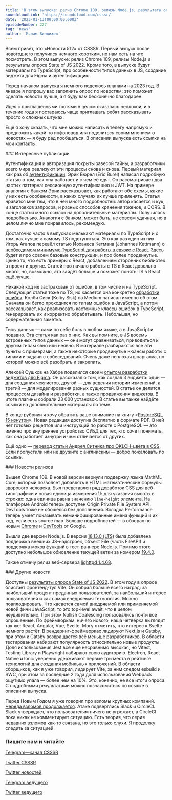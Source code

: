 ```yaml
---
title: 'В этом выпуске: релиз Chrome 109, релизы Node.js, результаты опроса State of JS 2022, материалы по TypeScript, особенности типов данных в JS, создание виджетов для Figma и аутентификация.'
soundcloudLink: 'https://soundcloud.com/csssr/'
date: '2023-01-13T00:00:00.000Z'
episodeNumber: 227
tag: 'news'
author: 'Ислам Виндижев'
---
```


Всем привет, это «Новости 512» от CSSSR. Первый выпуск после новогоднего получился немного коротким, но нам есть на что посмотреть. В этом выпуске: релиз Chrome 109, релизы Node.js и результаты опроса State of JS 2022. Кроме того, в выпуске будут материалы по TypeScript, про особенности типов данных в JS, создание виджета для Figma и аутентификацию.

Перед началом выпуска я немного поделюсь планами на 2023 год. В январе я попрошу вас заполнить опрос по новостям: это поможет сделать новости лучше, а я буду вам бесконечно благодарен.

Идея с приглашёнными гостями в целом оказалась неплохой, и в течение года я постараюсь чаще приглашать ребят рассказывать просто о сложных штуках.

Ещё я хочу сказать, что мне можно написать в телегу напрямую и предложить какой-то инфоповод или поделиться своим мнением о новостях — я буду рад пообщаться. В описании выпуска есть ссылки на мои контакты.

<ParagraphWithImage imageName="laptopNews" >
  ### Интересные публикации

Аутентификация и авторизация покрыты завесой тайны, а разработчики всего мира реализуют эти процессы снова и снова. Первый материал как раз об [аутентификации](https://www.smashingmagazine.com/2023/01/authentication-websites-banking-analogy/). Эрик Бюрел (Eric Burel) написал подробную статью о том, как она работает и с чем её едят. Он рассматривает два частых паттерна: сессионную аутентификацию и JWT. На примере аналогии с банком Эрик рассказывает, как работают обе схемы, какие у них есть особенности, в каких случаях их лучше применять. Статья нравится мне тем, что в ней много подробностей: автор касается и кук, и заголовков запросов, и разных способов хранения токенов, и CORS. В конце статьи много ссылок на дополнительные материалы. Получилось подробненько. Аналогия с банком, может быть, не совсем удачная, но в целом лично мне понравилось, рекомендую.
</ParagraphWithImage>

Достаточно часто в выпусках мелькают материалы по TypeScript и о том, как лучше к самому TS подступиться. Это как раз один из них. Игорь Агапов перевёл статью Йоханеса Кетмана (Johannes Kettmann) о [необходимом минимуме TypeScript для работы в связке с React](https://habr.com/ru/company/timeweb/blog/707744/). Здесь будет и про совсем базовые конструкции, и про более продвинутые. Ценно то, что есть примеры с React, добавлением сторонних библиотек в проект и другие. Статей про начало работы с TS в React довольно много, но, возможно, эта зайдёт больше и поможет понять TS в React ещё лучше.

Никакой код не застрахован от ошибок, в том числе и на TypeScript. Следующая статья тоже по TS, но касается она конкретно [обработки ошибок](https://engineering.udacity.com/handling-errors-like-a-pro-in-typescript-d7a314ad4991). Колби Сиск (Kolby Sisk) на Medium написал именно об этом. Сначала он бегло проходится по типам ошибок в JavaScript, а потом рассказывает, как реализовать кастомные классы ошибок в TypeScript, генерировать их и корректно обрабатывать. Небольшая, но содержательная заметка.

Типы данных — сами по себе боль в любом языке, а в JavaScript и подавно. Эта [статья](https://habr.com/ru/post/709048/) как раз о них. Как вы помните, в JS восемь встроенных типов данных — они могут сравниваться, приводиться к другим типам явно или неявно. В материале разбираются все эти пункты с примерами, а также некоторые продвинутые нюансы работы с типами и задачи с собеседований. Очень даже неплохая шпаргалка, по которой можно всё разобрать и закрепить.

Алексей Сушков на Хабре поделился своим [опытом разработки виджетов для Figma](https://habr.com/ru/post/709208/). Он рассказал о том, как создал 3 виджета: один — для создания чеклистов, другой — для ведения истории изменений, а третий — для моделирования разных сущностей. В статье он делится процессом дизайна и разработки, а также продвижения виджетов. В итоге плагины собрали 23 000 установок. В статье вы также найдёте ссылки на дополнительные материалы по теме.

В конце рубрики я хочу обратить ваше внимание на книгу «[PostgreSQL 15 изнутри](https://postgrespro.ru/education/books/internals)». Новая редакция доступна бесплатно в формате PDF. В ней нет готовых рецептов или инструкций по работе с PostgreSQL — это именно про внутреннее устройство СУБД для тех, кто хочет понимать, как она работает изнутри и чем отличается от других.

Ещё одно — [перевод статьи Андрея Ситника про OKLCH-цвета в CSS](https://web-standards.ru/articles/oklch-in-css-why-quit-rgb-hsl/). Если пропустили или не дружите с английским — добро пожаловать по ссылке.

<ParagraphWithImage imageName="manWithLaptop">
  ### Новости релизов

Вышел Chrome 109. В новой версии вернули поддержку языка MathML Core, который позволяет добавлять в HTML математические формулы здорового человека. Был представлен ряд доработок CSS для веб-типографики и новая единица измерения `lh` для указания высоты в строках: одна единица равна значению `line-height` элемента. На платформе Android теперь доступен Origin Private File System API. DevTools тоже не обошёлся без дополнений. Вкладка Performance теперь умеет показывать неминифицированные имена функций и их код, если есть source map. Больше подробностей — в обзорах по новым [Chrome](https://developer.chrome.com/blog/new-in-chrome-109/) и [DevTools](https://developer.chrome.com/blog/new-in-devtools-109/) от Google.
</ParagraphWithImage>

Вышли две версии Node.js. В версии [18.13.0 (LTS)](https://nodejs.org/en/blog/release/v18.13.0/) была добавлена поддержка внешних JS-надстроек, объект File (часть FileAPI) и поддержка моков функций в тест-раннере Node.js. Помимо этого доступно небольшое обновление текущей ветки за номером [19.4.0](https://nodejs.org/en/blog/release/v19.4.0/).

Также отмечу релиз веб-сервера [lighttpd 1.4.68](https://blog.lighttpd.net/articles/2023/01/03/lighttpd-1.4.68-released/).

<ParagraphWithImage imageName="laptopNews" >
    ### Другие новости

Доступны [результаты опроса State of JS 2022](https://2022.stateofjs.com/en-US/). В этом году в опросе блистает фронтенд-тул Vite. Он собрал больше всего наград: за наибольший процент преданных пользователей, за наибольший интерес пользователей и как самая внедряемая технология. Можно поаплодировать. Что касается самой внедряемой или применяемой новой фичи JavaScript, то это top-level await, что в целом неудивительно. При этом Nullish Coalescing пользовались почти все опрошенные.
По фреймворкам: ничего нового, наша четвёрка выглядит так же: React, Angular, Vue, Svelte. Могу отметить, что интерес к Svelte немного растёт. В рендеринг-фреймворках лидируют Next.js и Gatsby, при этом к Gatsby возвращается всё меньше разработчиков.
В области тестирования набирают популярность относительно новые продукты. Доля использования Jest всё ещё несравнимо высокая, но Vitest, Testing Library и Playwright набирают свою аудиторию. Electron, React Native и Ionic уверенно удерживают первые три места в рейтинге технологий для создания мобильных приложений. В области сборщиков, как я уже говорил, лидирует Vite, за ним следом esbuild и SWC, при этом за последние 2 года доля использования Webpack ощутимо упала — более чем на 10%. Это, конечно, не все итоги опроса. С подробными результатами можно познакомиться по ссылке в описании выпуска.
</ParagraphWithImage>

Перед Новым Годом я уже говорил про взломы крупных компаний. [Череда взломов продолжается](https://arstechnica.com/information-technology/2023/01/first-lastpass-now-slack-and-circleci-the-hacks-go-on-and-will-likely-worsen/). Атаке подверглись Slack и CircleCI. Slack утверждает, что пользователям ничего не угрожает, а CircleCI пока никак не комментирует ситуацию. Есть теория, что серия недавних взломов как-то связана, но это только слухи. Я продолжу следить за ситуацией.

  ### Пишите нам и читайте
  [Telegram—канал CSSSR](https://t.me/csssr)

  [Twitter CSSSR](https://twitter.com/csssr_dev)

  [Twitter новостей](https://twitter.com/csssr_news)

  [Telegram ведущего](https://t.me/Vindizh)

  [Twitter ведущего](https://twitter.com/Vindizh)
